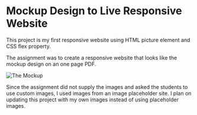 # Mockup Design to Live Responsive Website
This project is my first responsive website using HTML picture element and CSS flex property.

The assignment was to create a responsive website that looks like the mockup design on an one page PDF. 

![The Mockup](https://github.com/susanschen/project_01_responsive/tree/master/img/mockupPDF.jpg "The Mockup")


Since the assignment did not supply the images and asked the students to use custom images, I used images from an image placeholder site.  I plan on updating this project with my own images instead of using placeholder images.

